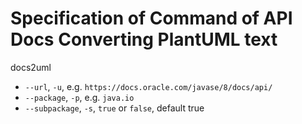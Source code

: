 # Specification of Command of API Docs Converting PlantUML text

docs2uml

- `--url`, `-u`, e.g. `https://docs.oracle.com/javase/8/docs/api/`
- `--package`, `-p`, e.g. `java.io`
- `--subpackage`, `-s`, `true` or `false`, default true

